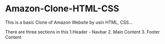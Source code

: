 # Amazon-Clone-HTML-CSS

This is a basic Clone of Amazon Website by usin HTML, CSS...

There are three sections in this
1.Header -  Navbar
2. Main Content
3. Footer Content

